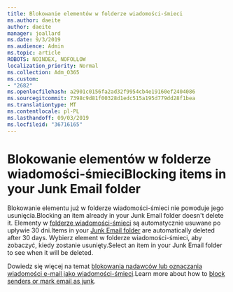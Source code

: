 ```yaml
---
title: Blokowanie elementów w folderze wiadomości-śmieci
ms.author: daeite
author: daeite
manager: joallard
ms.date: 9/3/2019
ms.audience: Admin
ms.topic: article
ROBOTS: NOINDEX, NOFOLLOW
localization_priority: Normal
ms.collection: Adm_O365
ms.custom:
- "2682"
ms.openlocfilehash: a2901c0156fa2ad32f9954cb4e19160ef2404086
ms.sourcegitcommit: 7398c9d81f00328d1edc515a195d779dd28f1bea
ms.translationtype: MT
ms.contentlocale: pl-PL
ms.lasthandoff: 09/03/2019
ms.locfileid: "36716165"
---
```

# <a name="blocking-items-in-your-junk-email-folder"></a><span data-ttu-id="29c4b-102">Blokowanie elementów w folderze wiadomości-śmieci</span><span class="sxs-lookup"><span data-stu-id="29c4b-102">Blocking items in your Junk Email folder</span></span>

<span data-ttu-id="29c4b-103">Blokowanie elementu już w folderze wiadomości-śmieci nie powoduje jego usunięcia.</span><span class="sxs-lookup"><span data-stu-id="29c4b-103">Blocking an item already in your Junk Email folder doesn't delete it.</span></span> <span data-ttu-id="29c4b-104">Elementy w [folderze wiadomości-śmieci](https://outlook.live.com/mail/junkemail) są automatycznie usuwane po upływie 30 dni.</span><span class="sxs-lookup"><span data-stu-id="29c4b-104">Items in your [Junk Email folder](https://outlook.live.com/mail/junkemail) are automatically deleted after 30 days.</span></span> <span data-ttu-id="29c4b-105">Wybierz element w folderze wiadomości-śmieci, aby zobaczyć, kiedy zostanie usunięty.</span><span class="sxs-lookup"><span data-stu-id="29c4b-105">Select an item in your Junk Email folder to see when it will be deleted.</span></span>

<span data-ttu-id="29c4b-106">Dowiedz się więcej na temat [blokowania nadawców lub oznaczania wiadomości e-mail jako wiadomości-śmieci](https://support.office.com/article/a3ece97b-82f8-4a5e-9ac3-e92fa6427ae4).</span><span class="sxs-lookup"><span data-stu-id="29c4b-106">Learn more about how to [block senders or mark email as junk](https://support.office.com/article/a3ece97b-82f8-4a5e-9ac3-e92fa6427ae4).</span></span>